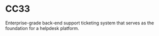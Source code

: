 # CC33
 Enterprise-grade back-end support ticketing system that serves as the foundation for a helpdesk platform. 
